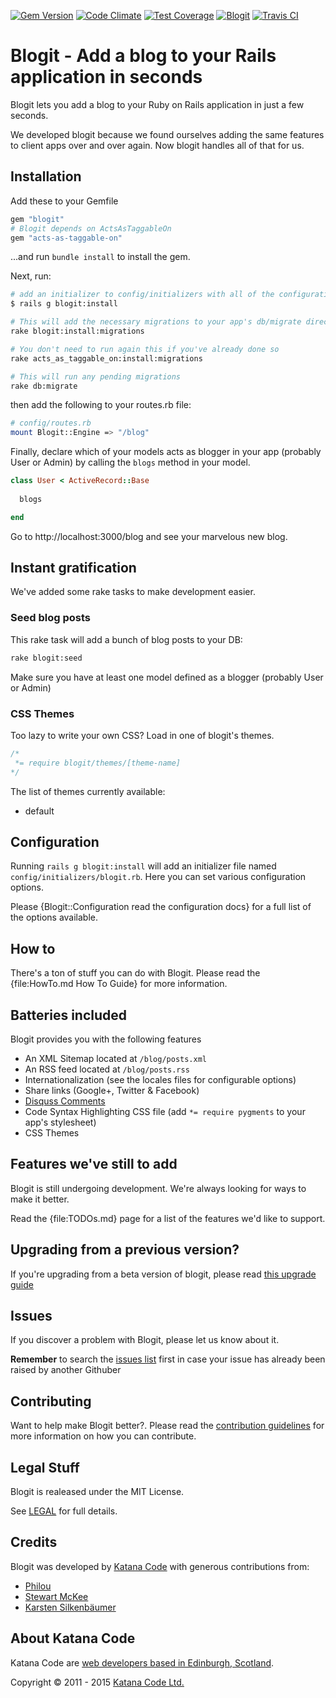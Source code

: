 [![Gem Version](https://badge.fury.io/rb/blogit.png)](http://badge.fury.io/rb/blogit)
[![Code Climate](https://codeclimate.com/github/KatanaCode/blogit.png)](http://codeclimate.com/github/KatanaCode/blogit/)
[![Test Coverage](https://d3s6mut3hikguw.cloudfront.net/github/KatanaCode/blogit/badges/coverage.svg)](http://codeclimate.com/github/KatanaCode/blogit/badges/)
[![Blogit](https://gemnasium.com/KatanaCode/blogit.png)](https://gemnasium.com/KatanaCode/blogit)
[![Travis CI](https://travis-ci.org/KatanaCode/blogit.png)](https://travis-ci.org/KatanaCode/blogit.png)

# Blogit - Add a blog to your Rails application in seconds

Blogit lets you add a blog to your Ruby on Rails application in just a few seconds.

We developed blogit because we found ourselves adding the same features to client apps over and over again. Now blogit handles all of that for us.

## Installation

Add these to your Gemfile

``` ruby
gem "blogit"
# Blogit depends on ActsAsTaggableOn
gem "acts-as-taggable-on"
```

...and run `bundle install` to install the gem.

Next, run:

``` bash
# add an initializer to config/initializers with all of the configuration options
$ rails g blogit:install

# This will add the necessary migrations to your app's db/migrate directory
rake blogit:install:migrations

# You don't need to run again this if you've already done so
rake acts_as_taggable_on:install:migrations

# This will run any pending migrations
rake db:migrate

``` 

then add the following to your routes.rb file:

``` bash
# config/routes.rb
mount Blogit::Engine => "/blog"
```

Finally, declare which of your models acts as blogger in your app (probably User or Admin) by calling the `blogs` method in your model.

``` ruby
class User < ActiveRecord::Base
  
  blogs

end
```  

Go to http://localhost:3000/blog and see your marvelous new blog.

## Instant gratification

We've added some rake tasks to make development easier. 

### Seed blog posts

This rake task will add a bunch of blog posts to your DB:

``` bash
rake blogit:seed
```

Make sure you have at least one model defined as a blogger (probably User or Admin)

### CSS Themes

Too lazy to write your own CSS? Load in one of blogit's themes.

``` css
/*
 *= require blogit/themes/[theme-name]
*/
```

The list of themes currently available:

* default

## Configuration

Running `rails g blogit:install` will add an initializer file named `config/initializers/blogit.rb`. Here you can set various configuration options. 

Please {Blogit::Configuration read the configuration docs} for a full list of the options available.

## How to

There's a ton of stuff you can do with Blogit. Please read the {file:HowTo.md How To Guide} for more information.

## Batteries included

Blogit provides you with the following features

* An XML Sitemap located at `/blog/posts.xml`
* An RSS feed located at `/blog/posts.rss`
* Internationalization (see the locales files for configurable options)
* Share links (Google+, Twitter & Facebook)
* [Disquss Comments](http://disqus.com)
* Code Syntax Highlighting CSS file (add `*= require pygments` to your app's stylesheet)
* CSS Themes

## Features we've still to add

Blogit is still undergoing development. We're always looking for ways to make it better.

Read the {file:TODOs.md} page for a list of the features we'd like to support.

## Upgrading from a previous version?

If you're upgrading from a beta version of blogit, please read [this upgrade guide](http://blogit.katanacode.com/doc/file.Upgrading.html)

## Issues

If you discover a problem with Blogit, please let us know about it. 

**Remember** to search the [issues list](https://github.com/KatanaCode/blogit/issues) first in case your issue has already been raised
by another Githuber


## Contributing

Want to help make Blogit better?. Please read the [contribution guidelines](http://blogit.katanacode.com/doc/file.Contributing.html) for more information on how you can contribute.

## Legal Stuff

Blogit is realeased under the MIT License.

See [LEGAL][GithubLicence] for full details.

## Credits

Blogit was developed by [Katana Code](http://katanacode.com) with generous contributions from:

* [Philou][Philou]
* [Stewart McKee][StewartMcKee]
* [Karsten Silkenbäumer][KarstenSilkenbaumer]

## About Katana Code

Katana Code are [web developers based in Edinburgh, Scotland](http://katanacode.com/ "Katana Code").

Copyright © 2011 - 2015 [Katana Code Ltd.](http://katanacode.com)
  
  [KarstenSilkenbaumer]:https://github.com/kassi
  [StewartMcKee]: https://github.com/stewartmckee
  [Philou]: https://github.com/philou
  [GithubLicence]: https://github.com/KatanaCode/blogit/blob/master/MIT-LICENSE